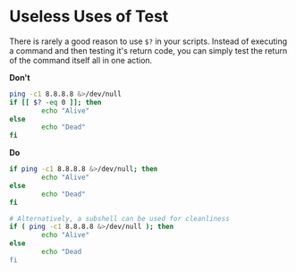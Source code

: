 # Useless Uses of Test

There is rarely a good reason to use `$?` in your scripts.  Instead of executing a command and then testing it's
return code, you can simply test the return of the command itself all in one action.

**Don't**
``` bash
ping -c1 8.8.8.8 &>/dev/null
if [[ $? -eq 0 ]]; then
        echo "Alive"
else
        echo "Dead"
fi
```

**Do**
``` bash
if ping -c1 8.8.8.8 &>/dev/null; then
        echo "Alive"
else
        echo "Dead"
fi

# Alternatively, a subshell can be used for cleanliness
if ( ping -c1 8.8.8.8 &>/dev/null ); then
        echo "Alive"
else
        echo "Dead
fi
```